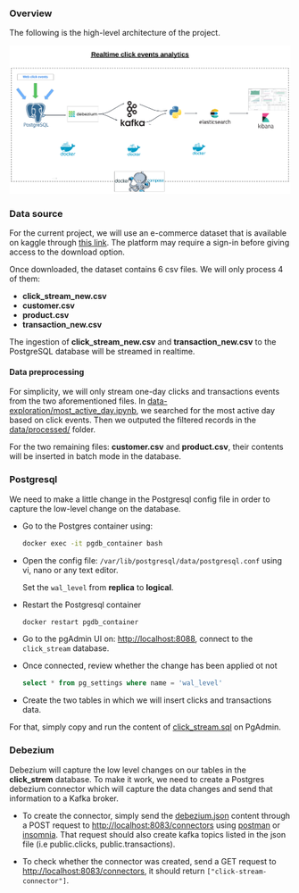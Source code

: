 ### Overview
The following is the high-level architecture of the project.

![The architecture](/images/realtime_click_events_architecture.png "The Architecture")
### Data source

For the current project, we will use an e-commerce dataset that is available on kaggle through [this link](https://www.kaggle.com/datasets/latifahhukma/fashion-campus/). The platform may require a sign-in before giving access to the download option. 

Once downloaded, the dataset contains 6 csv files. We will only process 4 of them: 
- __click_stream_new.csv__
- __customer.csv__
- __product.csv__
- __transaction_new.csv__

The ingestion of __click_stream_new.csv__ and __transaction_new.csv__ to the PostgreSQL database will be streamed in realtime. 


#### Data preprocessing
For simplicity, we will only stream one-day clicks and transactions events from the two aforementioned files. In [data-exploration/most_active_day.ipynb](/data-exploration/most_active_day.ipynb), we searched for the most active day based on click events. Then we outputed the filtered records in the [data/processed/](/data/processed/) folder.

For the two remaining files: __customer.csv__ and __product.csv__, their contents  will be inserted in batch mode in the database.


### Postgresql
We need to make a little change in the Postgresql config file in order to capture the low-level change on the database.

- Go to the Postgres container using:
    ```bash
    docker exec -it pgdb_container bash
    ```

- Open the config file: `/var/lib/postgresql/data/postgresql.conf` using vi, nano or any text editor.

    Set the `wal_level` from __replica__ to __logical__. 

- Restart the Postgresql container
    ```bash
    docker restart pgdb_container
    ```
- Go to the pgAdmin UI on: [http://localhost:8088](http://localhost:8088), connect to the `click_stream` database.

- Once connected, review whether the change has been applied ot not
    ```sql
    select * from pg_settings where name = 'wal_level'
    ``` 

- Create the two tables in which we will insert clicks and transactions data.

For that, simply copy and run the content of [click_stream.sql](sql/click_stream.sql) on PgAdmin.


### Debezium
Debezium will capture the low level changes on our tables in the __click_strem__ database. To make it work, we need to create a Postgres debezium connector which will capture the data changes and send that information to a Kafka broker. 

- To create the connector, simply send the [debezium.json](/debezium/debezium.json) content through a POST request to [http://localhost:8083/connectors](http://localhost:8083/connectors) using [postman](https://www.postman.com/) or [insomnia](https://insomnia.rest/). That request should also create kafka topics listed in the json file (i.e public.clicks, public.transactions). 

- To check whether the connector was created, send a GET request to [http://localhost:8083/connectors](http://localhost:8083/connectors), it should return `["click-stream-connector"]`.



